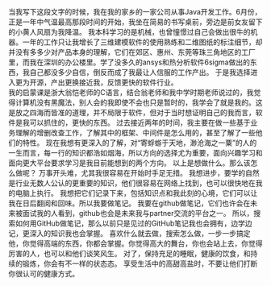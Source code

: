 当我写下这段文字的时候，我在我的家乡的一家公司从事Java开发工作。6月份，正是一年中气温最高那段时间的开始，我坐在简易的书写桌前，旁边是前女友留下的小黄人风扇为我降温。
我本科学习的是机械，也曾憧憬过自己会做出很牛的机器。一年的工作只让我增长了三维建模软件的使用熟练和二维图纸的标注细节，却并没有多多少对产品本身的理解，它们在郊区、惠州、东莞等珠三角地区的工厂里，而我在深圳的办公楼里。学了没多久的ansys和热分析软件6sigma做出的东西，我自己都没多少自信，倒反而成了我最让人信服的工作产出。
于是我选择进入更为开源，产出更换接近我，反馈更快的软件行业。	
我的启蒙课是浙大翁恺老师的C语言，结合翁老师和我中学时期老师说过的，我觉得计算机没有黑魔法，别人会的我即使不会也只是暂时的，我学会了就是我的。这是放之四海而皆准的道理，并不局限于软件，但对于当时想证明自己的我而言，软件是我可以抓住的，更快的东西。
过去接近两年的时间，我主要在做一些基于业务理解的增删改查工作，了解其中的框架、中间件是怎么用的，甚至了解了一些他们的特性。
现在我想有更深入的了解，对“寄蜉蝣于天地，渺沧海之一粟”的人的一生而言，每一行的知识都浩如烟海，所以方向的选择尤为重要，面向兴趣学习和面向更大平台要求学习是我目前能想到的两个方向。
以上是想做什么。那么该怎么做呢？
万事开头难，尤其我很容易在开始时手足无措。
我想进步，要学的自然是行业无数人公认的更重要的知识，他们很容易在网络上找到，也可以很快地在我的电脑上执行。
我想把它们记录下来，包括知识点和我此刻的心境，它们可以让我在日后翻阅和回味。所以我要做笔记。
我要在github做笔记，它们也许会在未来被面试我的人看到，github也会是未来我与partner交流的平台之一。
所以，搜索如何用GitHub做笔记，那么以前只是见过的GitHub笔记我也会拥有，边学边记，更深入的知识我也会掌握。
喜欢什么就去做，搜索怎么做，一步一步搞定他，你觉得高端的东西，你都会掌握。你觉得高大的舞台，你也会站上去，你觉得厉害的人，也可以和他们谈笑风生。
对了，保持充足的睡眠，健康的饮食，和持续的锻炼，你会有不一样的状态态。
享受生活中的高甜高盐时，不要让他们打断你很认可的健康方式。
